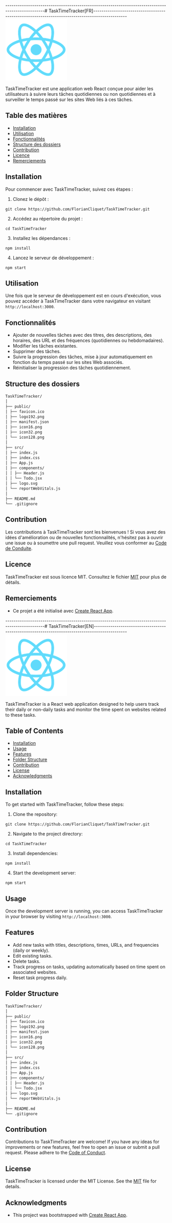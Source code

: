 -------------------------------------------------------------------------------------------------# TaskTimeTracker[FR]----------------------------------------------------------------------------------------------
![TaskTimeTracker Logo](/public/logo192.png)

TaskTimeTracker est une application web React conçue pour aider les utilisateurs à suivre leurs tâches quotidiennes ou non quotidiennes et à surveiller le temps passé sur les sites Web liés à ces tâches.

## Table des matières

- [Installation](#installation)
- [Utilisation](#utilisation)
- [Fonctionnalités](#fonctionnalités)
- [Structure des dossiers](#structure-des-dossiers)
- [Contribution](#contribution)
- [Licence](#licence)
- [Remerciements](#remerciements)

## Installation

Pour commencer avec TaskTimeTracker, suivez ces étapes :

1. Clonez le dépôt :
```
git clone https://github.com/FlorianCliquet/TaskTimeTracker.git
```
2. Accédez au répertoire du projet :
```
cd TaskTimeTracker
```
3. Installez les dépendances :
```
npm install
```
4. Lancez le serveur de développement :
```
npm start
```
## Utilisation

Une fois que le serveur de développement est en cours d'exécution, vous pouvez accéder à TaskTimeTracker dans votre navigateur en visitant `http://localhost:3000`.

## Fonctionnalités

- Ajouter de nouvelles tâches avec des titres, des descriptions, des horaires, des URL et des fréquences (quotidiennes ou hebdomadaires).
- Modifier les tâches existantes.
- Supprimer des tâches.
- Suivre la progression des tâches, mise à jour automatiquement en fonction du temps passé sur les sites Web associés.
- Réinitialiser la progression des tâches quotidiennement.

## Structure des dossiers

```
TaskTimeTracker/
│
├── public/
│ ├── favicon.ico
│ ├── logo192.png
│ ├── manifest.json
│ ├── icon16.png
│ ├── icon32.png
│ └── icon128.png
│
├── src/
│ ├── index.js
│ ├── index.css
│ ├── App.js
│ ├── components/
│ │ ├── Header.js
│ │ └── Todo.jsx
│ ├── logo.svg
│ └── reportWebVitals.js
│
├── README.md
└── .gitignore
```
## Contribution

Les contributions à TaskTimeTracker sont les bienvenues ! Si vous avez des idées d'amélioration ou de nouvelles fonctionnalités, n'hésitez pas à ouvrir une issue ou à soumettre une pull request. Veuillez vous conformer au [Code de Conduite](CODE_OF_CONDUCT.md).

## Licence

TaskTimeTracker est sous licence MIT. Consultez le fichier [MIT](LICENSE) pour plus de détails.

## Remerciements

- Ce projet a été initialisé avec [Create React App](https://github.com/facebook/create-react-app).

-------------------------------------------------------------------------------------------------# TaskTimeTracker[EN]----------------------------------------------------------------------------------------------
![TaskTimeTracker Logo](/public/logo192.png)

TaskTimeTracker is a React web application designed to help users track their daily or non-daily tasks and monitor the time spent on websites related to these tasks.

## Table of Contents

- [Installation](#installation)
- [Usage](#usage)
- [Features](#features)
- [Folder Structure](#folder-structure)
- [Contribution](#contribution)
- [License](#license)
- [Acknowledgments](#acknowledgments)

## Installation

To get started with TaskTimeTracker, follow these steps:

1. Clone the repository:
```
git clone https://github.com/FlorianCliquet/TaskTimeTracker.git
```
2. Navigate to the project directory:
```
cd TaskTimeTracker
```

3. Install dependencies:
```
npm install
```
4. Start the development server:
```
npm start
```
## Usage

Once the development server is running, you can access TaskTimeTracker in your browser by visiting `http://localhost:3000`.

## Features

- Add new tasks with titles, descriptions, times, URLs, and frequencies (daily or weekly).
- Edit existing tasks.
- Delete tasks.
- Track progress on tasks, updating automatically based on time spent on associated websites.
- Reset task progress daily.

## Folder Structure

```
TaskTimeTracker/
│
├── public/
│ ├── favicon.ico
│ ├── logo192.png
│ ├── manifest.json
│ ├── icon16.png
│ ├── icon32.png
│ └── icon128.png
│
├── src/
│ ├── index.js
│ ├── index.css
│ ├── App.js
│ ├── components/
│ │ ├── Header.js
│ │ └── Todo.jsx
│ ├── logo.svg
│ └── reportWebVitals.js
│
├── README.md
└── .gitignore
```

## Contribution

Contributions to TaskTimeTracker are welcome! If you have any ideas for improvements or new features, feel free to open an issue or submit a pull request. Please adhere to the [Code of Conduct](CODE_OF_CONDUCT.md).

## License

TaskTimeTracker is licensed under the MIT License. See the [MIT](LICENSE) file for details.

## Acknowledgments

- This project was bootstrapped with [Create React App](https://github.com/facebook/create-react-app).

